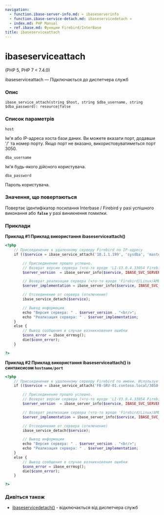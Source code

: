 ```yaml
---
navigation:
  - function.ibase-server-info.md: « ibaseserverinfo
  - function.ibase-service-detach.md: ibaseservicedetach »
  - index.md: PHP Manual
  - ref.ibase.md: Функции Firebird/InterBase
title: ibaseserviceattach
---
```

# ibaseserviceattach

(PHP 5, PHP 7 < 7.4.0)

ibaseserviceattach — Підключається до диспетчера служб

### Опис

```methodsynopsis
ibase_service_attach(string $host, string $dba_username, string $dba_password): resource|false
```

### Список параметрів

`host`

Ім'я або IP-адреса хоста бази даних. Ви можете вказати порт, додавши '/' та номер порту. Якщо порт не вказано, використовуватиметься порт 3050.

`dba_username`

Ім'я будь-якого дійсного користувача.

`dba_password`

Пароль користувача.

### Значення, що повертаються

Повертає ідентифікатор посилання Interbase / Firebird у разі успішного виконання або **`false`** у разі виникнення помилки.

### Приклади

**Приклад #1 Приклад використання **ibaseserviceattach()****

```php
<?php
    // Присоединение к удаленному серверу Firebird по IP-адресу
    if (($service = ibase_service_attach('10.1.1.199', 'sysdba', 'masterkey')) != FALSE) {

        // Присоединение прошло успешно.
        // Возврат версии сервера (что-то вроде 'LI-V3.0.4.33054 Firebird 3.0')
        $server_version  = ibase_server_info($service, IBASE_SVC_SERVER_VERSION);

        // Возврат реализации сервера (что-то вроде 'Firebird/Linux/AMD/Intel/x64')
        $server_implementation = ibase_server_info($service, IBASE_SVC_IMPLEMENTATION);

        // Отсоединение от сервера (отключение)
        ibase_service_detach($service);

        // Вывод информации
        echo "Версия сервера: " . $server_version . "<br/>";
        echo "Реализация сервера: " . $server_implementation;
    }
    else {
        // Вывод сообщения в случае возникновения ошибки
        $conn_error = ibase_errmsg();
        die($conn_error);
    }

?>
```

**Приклад #2 Приклад використання **ibaseserviceattach()** із синтаксисом `hostname/port`**

```php
<?php
    // Присоединение к удаленному серверу Firebird по имени. Используется порт 3050.
    if (($service = ibase_service_attach('FB-SRV-01.contoso.local/3050', 'sysdba', 'masterkey')) != FALSE) {

        // Присоединение прошло успешно.
        // Возврат версии сервера (что-то вроде 'LI-V3.0.4.33054 Firebird 3.0')
        $server_version  = ibase_server_info($service, IBASE_SVC_SERVER_VERSION);

        // Возврат реализации сервера (что-то вроде 'Firebird/Linux/AMD/Intel/x64')
        $server_implementation = ibase_server_info($service, IBASE_SVC_IMPLEMENTATION);

        // Отсоединение от сервера (отключение)
        ibase_service_detach($service);

        // Вывод информации
        echo "Версия сервера: " . $server_version . "<br/>";
        echo "Реализация сервера: " . $server_implementation;
    }
    else {
        // Вывод сообщения в случае возникновения ошибки
        $conn_error = ibase_errmsg();
        die($conn_error);
    }

?>
```

### Дивіться також

-   [ibaseservicedetach()](function.ibase-service-detach.md) - відключається від диспетчера служб
